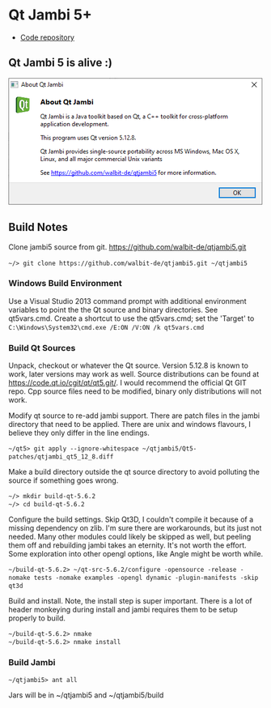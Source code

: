 # Qt Jambi 5+

* [Code repository](https://github.com/walbit-de/qtjambi5)

## Qt Jambi 5 is alive :)
![about qtjambi5](/info/about.png)

## Build Notes

Clone jambi5 source from git. https://github.com/walbit-de/qtjambi5.git

`~/> git clone https://github.com/walbit-de/qtjambi5.git ~/qtjambi5`

### Windows Build Environment

Use a Visual Studio 2013 command prompt with additional environment variables
to point the the Qt source and binary directories.  See qt5vars.cmd.  Create a
shortcut to use the qt5vars.cmd; set the 'Target' to 
`C:\Windows\System32\cmd.exe /E:ON /V:ON /k qt5vars.cmd`

### Build Qt Sources

Unpack, checkout or whatever the Qt source.  Version 5.12.8 is known to work,
later versions may work as well.  Source distributions can be found at
https://code.qt.io/cgit/qt/qt5.git/.  I would recommend the 
official Qt GIT repo.  Cpp source files need to be
modified, binary only distributions will not work.

Modify qt source to re-add jambi support.  There are patch files in the jambi
directory that need to be applied.  There are unix and windows flavours, I
believe they only differ in the line endings.

```
~/qt5> git apply --ignore-whitespace ~/qtjambi5/Qt5-patches/qtjambi_qt5_12_8.diff
```

Make a build directory outside the qt source directory to avoid polluting the source
if something goes wrong.

```
~/> mkdir build-qt-5.6.2
~/> cd build-qt-5.6.2
```

Configure the build settings.  Skip Qt3D, I couldn't compile it because of a missing
dependency on zlib.  I'm sure there are workarounds, but its just not needed.
Many other modules could likely be skipped as well, but peeling them
off and rebuilding jambi takes an eternity.  It's not worth the effort.
Some exploration into other opengl options, like Angle might be worth while.

```
~/build-qt-5.6.2> ~/qt-src-5.6.2/configure -opensource -release -nomake tests -nomake examples -opengl dynamic -plugin-manifests -skip qt3d
```
    
Build and install.  Note, the install step is super important.  There is a lot
of header monkeying during install and jambi requires them to be setup properly
to build.

```
~/build-qt-5.6.2> nmake
~/build-qt-5.6.2> nmake install
```

### Build Jambi

```
~/qtjambi5> ant all
```

Jars will be in ~/qtjambi5 and ~/qtjambi5/build
